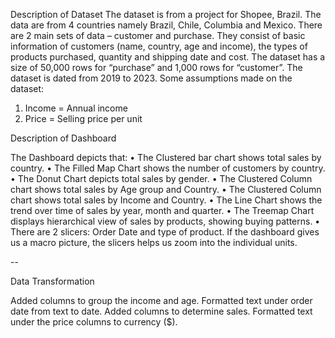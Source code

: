 Description of Dataset
The dataset is from a project for Shopee, Brazil. The data are from 4 countries namely Brazil, Chile, Columbia and Mexico. There are 2 main sets of data – customer and purchase. They consist of basic information of customers (name, country, age and income), the types of products purchased, quantity and shipping date and cost. The dataset has a size of 50,000 rows for “purchase” and 1,000 rows for “customer”. The dataset is dated from 2019 to 2023.
Some assumptions made on the dataset:
1.	Income = Annual income
2.	Price = Selling price per unit

Description of Dashboard

The Dashboard depicts that:
•	The Clustered bar chart shows total sales by country.
•	The Filled Map Chart shows the number of customers by country.
•	The Donut Chart depicts total sales by gender.
•	The Clustered Column chart shows total sales by Age group and Country.
•	The Clustered Column chart shows total sales by Income and Country.
•	The Line Chart shows the trend over time of sales by year, month and quarter.
•	The Treemap Chart displays hierarchical view of sales by products, showing buying patterns.
•	There are 2 slicers: Order Date and type of product. If the dashboard gives us a macro picture, the slicers helps us zoom into the individual units.

--

Data Transformation

Added columns to group the income and age.
Formatted text under order date from text to date.
Added columns to determine sales.
Formatted text under the price columns to currency ($).
